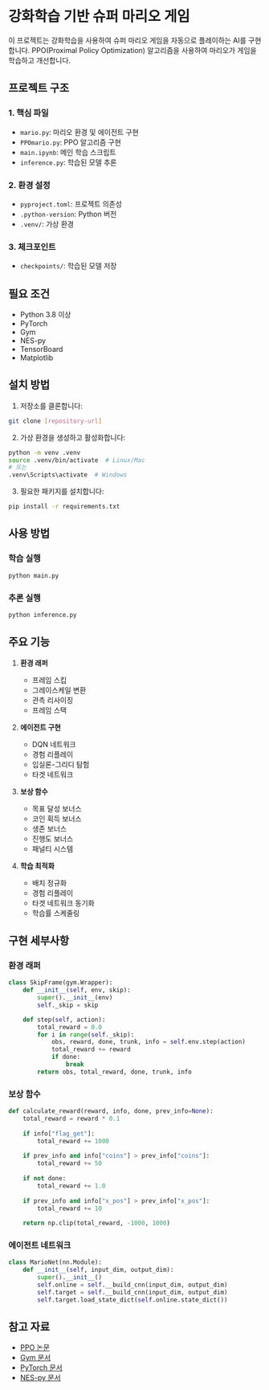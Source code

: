 # 강화학습 기반 슈퍼 마리오 게임

이 프로젝트는 강화학습을 사용하여 슈퍼 마리오 게임을 자동으로 플레이하는 AI를 구현합니다. PPO(Proximal Policy Optimization) 알고리즘을 사용하여 마리오가 게임을 학습하고 개선합니다.

## 프로젝트 구조

### 1. 핵심 파일
- `mario.py`: 마리오 환경 및 에이전트 구현
- `PPOmario.py`: PPO 알고리즘 구현
- `main.ipynb`: 메인 학습 스크립트
- `inference.py`: 학습된 모델 추론

### 2. 환경 설정
- `pyproject.toml`: 프로젝트 의존성
- `.python-version`: Python 버전
- `.venv/`: 가상 환경

### 3. 체크포인트
- `checkpoints/`: 학습된 모델 저장

## 필요 조건

- Python 3.8 이상
- PyTorch
- Gym
- NES-py
- TensorBoard
- Matplotlib

## 설치 방법

1. 저장소를 클론합니다:
```bash
git clone [repository-url]
```

2. 가상 환경을 생성하고 활성화합니다:
```bash
python -m venv .venv
source .venv/bin/activate  # Linux/Mac
# 또는
.venv\Scripts\activate  # Windows
```

3. 필요한 패키지를 설치합니다:
```bash
pip install -r requirements.txt
```

## 사용 방법

### 학습 실행
```bash
python main.py
```

### 추론 실행
```bash
python inference.py
```

## 주요 기능

1. **환경 래퍼**
   - 프레임 스킵
   - 그레이스케일 변환
   - 관측 리사이징
   - 프레임 스택

2. **에이전트 구현**
   - DQN 네트워크
   - 경험 리플레이
   - 입실론-그리디 탐험
   - 타겟 네트워크

3. **보상 함수**
   - 목표 달성 보너스
   - 코인 획득 보너스
   - 생존 보너스
   - 진행도 보너스
   - 패널티 시스템

4. **학습 최적화**
   - 배치 정규화
   - 경험 리플레이
   - 타겟 네트워크 동기화
   - 학습률 스케줄링

## 구현 세부사항

### 환경 래퍼
```python
class SkipFrame(gym.Wrapper):
    def __init__(self, env, skip):
        super().__init__(env)
        self._skip = skip

    def step(self, action):
        total_reward = 0.0
        for i in range(self._skip):
            obs, reward, done, trunk, info = self.env.step(action)
            total_reward += reward
            if done:
                break
        return obs, total_reward, done, trunk, info
```

### 보상 함수
```python
def calculate_reward(reward, info, done, prev_info=None):
    total_reward = reward * 0.1
    
    if info["flag_get"]:
        total_reward += 1000
    
    if prev_info and info["coins"] > prev_info["coins"]:
        total_reward += 50
    
    if not done:
        total_reward += 1.0
    
    if prev_info and info["x_pos"] > prev_info["x_pos"]:
        total_reward += 10
    
    return np.clip(total_reward, -1000, 1000)
```

### 에이전트 네트워크
```python
class MarioNet(nn.Module):
    def __init__(self, input_dim, output_dim):
        super().__init__()
        self.online = self.__build_cnn(input_dim, output_dim)
        self.target = self.__build_cnn(input_dim, output_dim)
        self.target.load_state_dict(self.online.state_dict())
```

## 참고 자료

- [PPO 논문](https://arxiv.org/abs/1707.06347)
- [Gym 문서](https://gym.openai.com/)
- [PyTorch 문서](https://pytorch.org/docs/stable/index.html)
- [NES-py 문서](https://github.com/Kautenja/gym-super-mario-bros)
